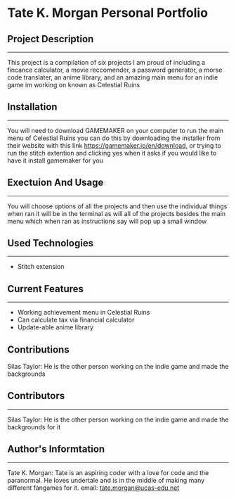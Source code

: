 # Tate K. Morgan Personal Portfolio

## Project Description
___
This project is a compilation of six projects I am proud of including a fincance calculator, a movie reccomender, a password generator, a morse code translater, an anime library, and an amazing main menu for an indie game im working on known as Celestial Ruins

## Installation
___
You will need to download GAMEMAKER on your computer to run the main menu of Celestial Ruins you can do this by downloading the installer from their website with this link https://gamemaker.io/en/download, or trying to run the stitch extention and clicking yes when it asks if you would like to have it install gamemaker for you

## Exectuion And Usage
___
You will choose options of all the projects and then use the individual things when ran it will be in the terminal as will all of the projects besides the main menu which when ran as instructions say will pop up a small window

## Used Technologies
___
+ Stitch extension  
 
## Current Features
___
+ Working achievement menu in Celestial Ruins
+ Can calculate tax via financial calculator
+ Update-able anime library

## Contributions
Silas Taylor: He is the other person working on the indie game and made the backgrounds

## Contributors
___
Silas Taylor: He is the other person working on the indie game and made the backgrounds for it

## Author's Informtation
___
Tate K. Morgan: Tate is an aspiring coder with a love for code and the paranormal. He loves undertale and is in the middle of making many different fangames for it. 
email: tate.morgan@ucas-edu.net  